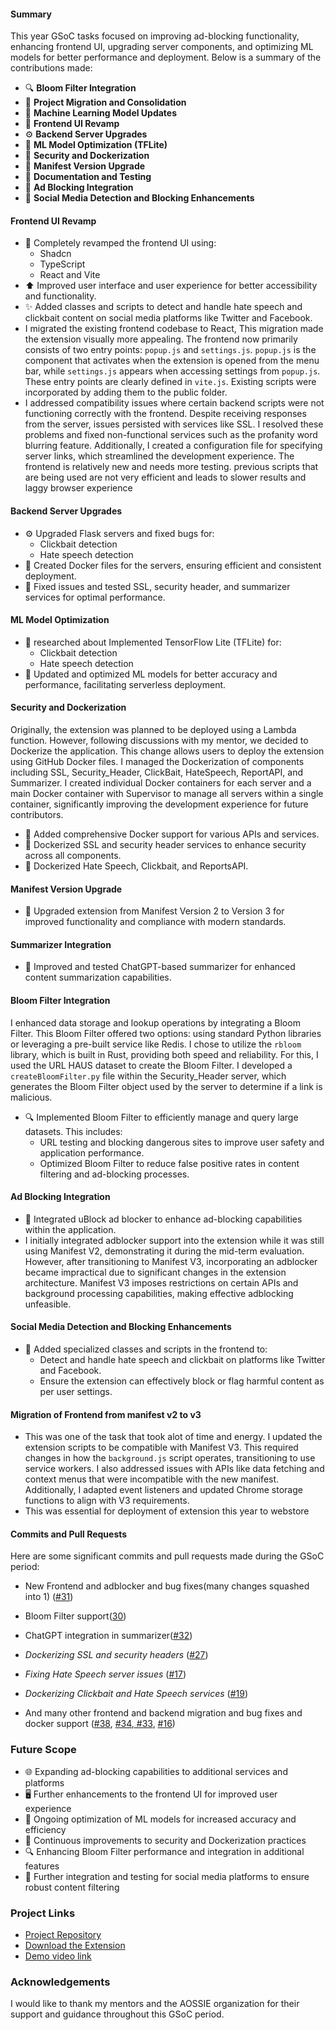 #### Summary

This year GSoC tasks focused on improving ad-blocking functionality, enhancing frontend UI, upgrading server components, and optimizing ML models for better performance and deployment. Below is a summary of the contributions made:

- 🔍 **Bloom Filter Integration**
- 🔄 **Project Migration and Consolidation**
- 🧠 **Machine Learning Model Updates**
- 🎨 **Frontend UI Revamp**
- ⚙️ **Backend Server Upgrades**
- 🤖 **ML Model Optimization (TFLite)**
- 🔐 **Security and Dockerization**
- 🔄 **Manifest Version Upgrade**
- 📝 **Documentation and Testing**
- 🚫 **Ad Blocking Integration**
- 🧩 **Social Media Detection and Blocking Enhancements**




#### Frontend UI Revamp

- 🎨 Completely revamped the frontend UI using:
  - Shadcn
  - TypeScript
  - React and Vite
- ⬆️ Improved user interface and user experience for better accessibility and functionality.
- ✨ Added classes and scripts to detect and handle hate speech and clickbait content on social media platforms like Twitter and Facebook.
- I migrated the existing frontend codebase to React,  This migration made the extension visually more appealing. The frontend now primarily consists of two entry points: `popup.js` and `settings.js`. `popup.js` is the component that activates when the extension is opened from the menu bar, while `settings.js` appears when accessing settings from `popup.js`. These entry points are clearly defined in `vite.js`. Existing scripts were incorporated by adding them to the public folder.
- I addressed compatibility issues where certain backend scripts were not functioning correctly with the frontend. Despite receiving responses from the server, issues persisted with services like SSL. I resolved these problems and fixed non-functional services such as the profanity word blurring feature. Additionally, I created a configuration file for specifying server links, which streamlined the development experience. The frontend is relatively new and needs more testing. previous scripts that are being used are not very efficient and leads to slower results and laggy browser experience 

#### Backend Server Upgrades

- ⚙️ Upgraded Flask servers and fixed bugs for:
  - Clickbait detection
  - Hate speech detection
- 🐳 Created Docker files for the servers, ensuring efficient and consistent deployment.
- 🔧 Fixed issues and tested SSL, security header, and summarizer services for optimal performance.

#### ML Model Optimization

- 🤖 researched about Implemented TensorFlow Lite (TFLite) for:
  - Clickbait detection
  - Hate speech detection
- 🔄 Updated and optimized ML models for better accuracy and performance, facilitating serverless deployment.

#### Security and Dockerization
Originally, the extension was planned to be deployed using a Lambda function. However, following discussions with my mentor, we decided to Dockerize the application. This change allows users to deploy the extension using GitHub Docker files. I managed the Dockerization of components including SSL, Security_Header, ClickBait, HateSpeech, ReportAPI, and Summarizer. I created individual Docker containers for each server and a main Docker container with Supervisor to manage all servers within a single container, significantly improving the development experience for future contributors.
- 🐳 Added comprehensive Docker support for various APIs and services.
- 🔐 Dockerized SSL and security header services to enhance security across all components.
- 🐳 Dockerized Hate Speech, Clickbait, and ReportsAPI.

#### Manifest Version Upgrade

- 🔄 Upgraded extension from Manifest Version 2 to Version 3 for improved functionality and compliance with modern standards.

#### Summarizer Integration

- 📝 Improved and tested ChatGPT-based summarizer for enhanced content summarization capabilities.

#### Bloom Filter Integration
I enhanced data storage and lookup operations by integrating a Bloom Filter. This Bloom Filter offered two options: using standard Python libraries or leveraging a pre-built service like Redis. I chose to utilize the `rbloom` library, which is built in Rust, providing both speed and reliability. For this, I used the URL HAUS dataset to create the Bloom Filter. I developed a `createBloomFilter.py` file within the Security_Header server, which generates the Bloom Filter object used by the server to determine if a link is malicious.
- 🔍 Implemented Bloom Filter to efficiently manage and query large datasets. This includes:
  - URL testing and blocking dangerous sites to improve user safety and application performance.
  - Optimized Bloom Filter to reduce false positive rates in content filtering and ad-blocking processes.
#### Ad Blocking Integration

- 🚫 Integrated uBlock ad blocker to enhance ad-blocking capabilities within the application.
- I initially integrated adblocker support into the extension while it was still using Manifest V2, demonstrating it during the mid-term evaluation. However, after transitioning to Manifest V3, incorporating an adblocker became impractical due to significant changes in the extension architecture. Manifest V3 imposes restrictions on certain APIs and background processing capabilities, making effective adblocking unfeasible. 

#### Social Media Detection and Blocking Enhancements

- 🧩 Added specialized classes and scripts in the frontend to:
  - Detect and handle hate speech and clickbait on platforms like Twitter and Facebook.
  - Ensure the extension can effectively block or flag harmful content as per user settings.
#### Migration of Frontend from manifest v2 to v3
- This was one of the task that took alot of time and energy. I updated the extension scripts to be compatible with Manifest V3. This required changes in how the `background.js` script operates, transitioning to use service workers. I also addressed issues with APIs like data fetching and context menus that were incompatible with the new manifest. Additionally, I adapted event listeners and updated Chrome storage functions to align with V3 requirements.
- This was essential for deployment of extension this year to webstore

#### Commits and Pull Requests

Here are some significant commits and pull requests made during the GSoC period:

  - New Frontend and adblocker and bug fixes(many changes squashed into 1) ([#31](https://github.com/AOSSIE-Org/Social-Street-Smart/pull/31))
  - Bloom Filter support([30](https://github.com/AOSSIE-Org/Social-Street-Smart/pull/30)) 
  -  ChatGPT integration in summarizer([#32](https://github.com/AOSSIE-Org/Social-Street-Smart/pull/32))
  - *Dockerizing SSL and security headers* ([#27](https://github.com/AOSSIE-Org/Social-Street-Smart/pull/27))

  - *Fixing Hate Speech server issues* ([#17](https://github.com/AOSSIE-Org/Social-Street-Smart/pull/17))

  - *Dockerizing Clickbait and Hate Speech services* ([#19](https://github.com/AOSSIE-Org/Social-Street-Smart/pull/19))
   
  - And many other frontend and backend migration and bug fixes and docker support ([#38](https://github.com/AOSSIE-Org/Social-Street-Smart/pull/38), [#34](https://github.com/AOSSIE-Org/Social-Street-Smart/pull/34),[ #33](https://github.com/AOSSIE-Org/Social-Street-Smart/pull/33), [#16](https://github.com/AOSSIE-Org/Social-Street-Smart/pull/16))
  
### Future Scope

- 🌐 Expanding ad-blocking capabilities to additional services and platforms
- 🖥️ Further enhancements to the frontend UI for improved user experience
- 🔧 Ongoing optimization of ML models for increased accuracy and efficiency
- 🔄 Continuous improvements to security and Dockerization practices
- 🔍 Enhancing Bloom Filter performance and integration in additional features
- 🧩 Further integration and testing for social media platforms to ensure robust content filtering

### Project Links

- [Project Repository](https://github.com/AOSSIE-Org/Social-Street-Smart)
- [Download the Extension](https://chromewebstore.google.com/detail/social-street-smart/ddjcjpfkmcgpgpjhlmdenmionhbnpagm?hl=en&pli=1)
- [Demo video link](https://drive.google.com/file/d/1N-AS6fYFcRA741JNuWn_pTUWCnyNERh8/view?usp=drive_link)

### Acknowledgements

I would like to thank my mentors and the AOSSIE organization for their support and guidance throughout this GSoC period. 
